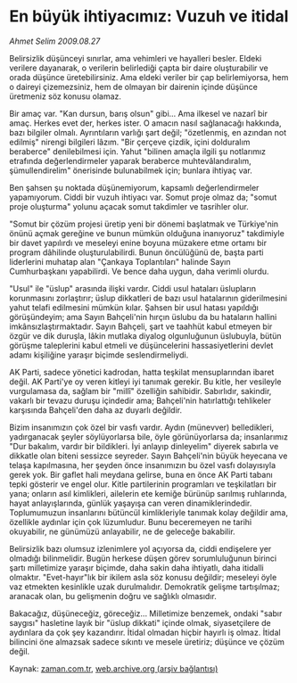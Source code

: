# En büyük ihtiyacımız: Vuzuh ve itidal

*Ahmet Selim 2009.08.27*

<tr><td class="metin" colspan="2" style="padding-top: 20px; padding-left: 5px; padding-right: 10px;">Belirsizlik düşünceyi sınırlar, ama vehimleri ve hayalleri besler. Eldeki verilere dayanarak, o verilerin belirlediği çapta bir daire oluşturabilir ve orada düşünce üretebilirsiniz. Ama eldeki veriler bir çap belirlemiyorsa, hem o daireyi çizemezsiniz, hem de olmayan bir dairenin içinde düşünce üretmeniz söz konusu olamaz.</td></tr><tr><td class="metin" colspan="2" style="padding-top: 20px; padding-left: 5px; padding-right: 10px;"><p> Bir amaç var. "Kan dursun, barış olsun" gibi... Ama ilkesel ve nazarî bir amaç. Herkes evet der, herkes ister. O amacın nasıl sağlanacağı hakkında, bazı bilgiler olmalı. Ayrıntıların varlığı şart değil; "özetlenmiş, en azından not edilmiş" nirengi bilgileri lâzım. "Bir çerçeve çizdik, içini dolduralım beraberce" denilebilmesi için. Yahut "bilinen amaçla ilgili şu notlarımız etrafında değerlendirmeler yaparak beraberce muhtevâlandıralım, şümullendirelim" önerisinde bulunabilmek için; bunlara ihtiyaç var. 
<p> Ben şahsen şu noktada düşünemiyorum, kapsamlı değerlendirmeler yapamıyorum. Ciddi bir vuzuh ihtiyacı var. Somut proje olmaz da; "somut proje oluşturma" yolunu açacak somut takdimler ve tasrihler olur.
<p> "Somut bir çözüm projesi üretip yeni bir dönemi başlatmak ve Türkiye'nin önünü açmak gereğine ve bunun mümkün olduğuna inanıyoruz" takdimiyle bir davet yapılırdı ve meseleyi enine boyuna müzakere etme ortamı bir program dâhilinde oluşturulabilirdi. Bunun öncülüğünü de, başta parti liderlerini muhatap alan "Çankaya Toplantıları" halinde Sayın Cumhurbaşkanı yapabilirdi. Ve bence daha uygun, daha verimli olurdu.
<p> "Usul" ile "üslup" arasında ilişki vardır. Ciddi usul hataları üslupların korunmasını zorlaştırır; üslup dikkatleri de bazı usul hatalarının giderilmesini yahut telafi edilmesini mümkün kılar. Şahsen bir usul hatası yapıldığı görüşündeyim; ama Sayın Bahçeli'nin hırçın üslubu da bu hataların hallini imkânsızlaştırmaktadır. Sayın Bahçeli, şart ve taahhüt kabul etmeyen bir özgür ve dik duruşla, lâkin mutlaka diyalog olgunluğunun üslubuyla, bütün görüşme taleplerini kabul etmeli ve düşüncelerini hassasiyetlerini devlet adamı kişiliğine yaraşır biçimde seslendirmeliydi.
<p> AK Parti, sadece yönetici kadrodan, hatta teşkilat mensuplarından ibaret değil. AK Parti'ye oy veren kitleyi iyi tanımak gerekir. Bu kitle, her vesileyle vurgulamasa da, sağlam bir "millî" özelliğin sahibidir. Sabırlıdır, sakindir, vakarlı bir tevazu duruşu içindedir ama; Bahçeli'nin hatırlattığı tehlikeler karşısında Bahçeli'den daha az duyarlı değildir.
<p> Bizim insanımızın çok özel bir vasfı vardır. Aydın (münevver) belledikleri, yadırganacak şeyler söylüyorlarsa bile, öyle görünüyorlarsa da; insanlarımız "Dur bakalım, vardır bir bildikleri. İyi anlayıp dinleyelim" diyerek sabırla ve dikkatle olan biteni sessizce seyreder. Sayın Bahçeli'nin büyük heyecana ve telaşa kapılmasına, her şeyden önce insanımızın bu özel vasfı dolayısıyla gerek yok. Bir gaflet hali meydana gelirse, buna en önce AK Parti tabanı tepki gösterir ve engel olur. Kitle partilerinin programları ve teşkilatları bir yana; onların asıl kimlikleri, ailelerin ete kemiğe bürünüp sarılmış ruhlarında, hayat anlayışlarında, günlük yaşayışa can veren dinamiklerindedir. Toplumumuzun insanlarını bütüncül kimlikleriyle tanımak kolay değildir ama, özellikle aydınlar için çok lüzumludur. Bunu beceremeyen ne tarihi okuyabilir, ne günümüzü anlayabilir, ne de geleceğe bakabilir.
<p> Belirsizlik bazı olumsuz izlenimlere yol açıyorsa da, ciddi endişelere yer olmadığı bilinmelidir. Bugün herkese düşen görev sorumluluğunun birinci şartı milletimize yaraşır biçimde, daha sakin daha ihtiyatlı, daha itidalli olmaktır. "Evet-hayır"lık bir ikilem asla söz konusu değildir; meseleyi öyle vaz etmekten kesinlikle uzak durulmalıdır. Demokratik gelişme tartışılmaz; aranacak olan, bu gelişmenin doğru ve sağlıklı olmasıdır.
<p> Bakacağız, düşüneceğiz, göreceğiz... Milletimize benzemek, ondaki "sabır saygısı" hasletine layık bir "üslup dikkati" içinde olmak, siyasetçilere de aydınlara da çok şey kazandırır. İtidal olmadan hiçbir hayırlı iş olmaz. İtidal bilincini öne almazsak sadece sıkıntı ve mesele üretiriz; düşünce ve çözüm değil. <br/></p></p></p></p></p></p></p></p></td></tr>

Kaynak: [zaman.com.tr](http://zaman.com.tr/yazar.do?yazino=885071), [web.archive.org (arşiv bağlantısı)](http://web.archive.org/web/20091019132130/http://www.zaman.com.tr:80/yazar.do?yazino=885071)
